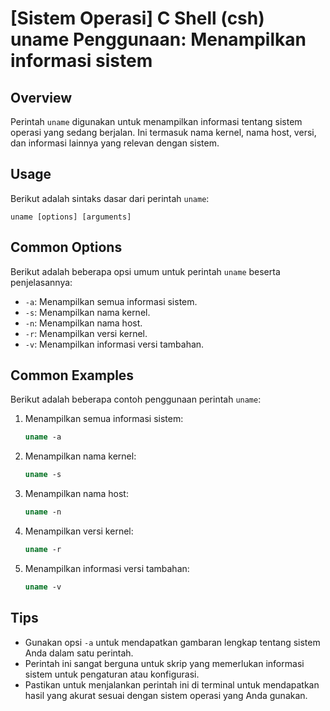 # [Sistem Operasi] C Shell (csh) uname Penggunaan: Menampilkan informasi sistem

## Overview
Perintah `uname` digunakan untuk menampilkan informasi tentang sistem operasi yang sedang berjalan. Ini termasuk nama kernel, nama host, versi, dan informasi lainnya yang relevan dengan sistem.

## Usage
Berikut adalah sintaks dasar dari perintah `uname`:

```
uname [options] [arguments]
```

## Common Options
Berikut adalah beberapa opsi umum untuk perintah `uname` beserta penjelasannya:

- `-a`: Menampilkan semua informasi sistem.
- `-s`: Menampilkan nama kernel.
- `-n`: Menampilkan nama host.
- `-r`: Menampilkan versi kernel.
- `-v`: Menampilkan informasi versi tambahan.

## Common Examples
Berikut adalah beberapa contoh penggunaan perintah `uname`:

1. Menampilkan semua informasi sistem:
   ```csh
   uname -a
   ```

2. Menampilkan nama kernel:
   ```csh
   uname -s
   ```

3. Menampilkan nama host:
   ```csh
   uname -n
   ```

4. Menampilkan versi kernel:
   ```csh
   uname -r
   ```

5. Menampilkan informasi versi tambahan:
   ```csh
   uname -v
   ```

## Tips
- Gunakan opsi `-a` untuk mendapatkan gambaran lengkap tentang sistem Anda dalam satu perintah.
- Perintah ini sangat berguna untuk skrip yang memerlukan informasi sistem untuk pengaturan atau konfigurasi.
- Pastikan untuk menjalankan perintah ini di terminal untuk mendapatkan hasil yang akurat sesuai dengan sistem operasi yang Anda gunakan.